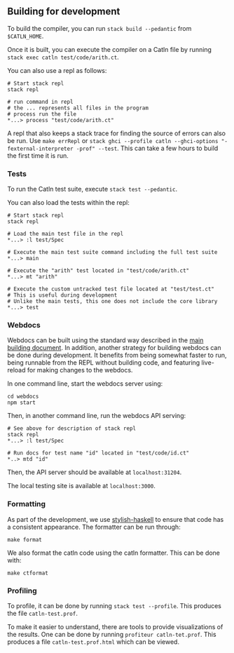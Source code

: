 ## Building for development

To build the compiler, you can run `stack build --pedantic` from `$CATLN_HOME`.

Once it is built, you can execute the compiler on a Catln file by running `stack exec catln test/code/arith.ct`.

You can also use a repl as follows:

```
# Start stack repl
stack repl

# run command in repl
# the ... represents all files in the program
# process run the file
*...> process "test/code/arith.ct"
```

A repl that also keeps a stack trace for finding the source of errors can also be run.
Use `make errRepl` or `stack ghci --profile catln --ghci-options "-fexternal-interpreter -prof" --test`.
This can take a few hours to build the first time it is run.

### Tests

To run the Catln test suite, execute `stack test --pedantic`.

You can also load the tests within the repl:

```
# Start stack repl
stack repl

# Load the main test file in the repl
*...> :l test/Spec

# Execute the main test suite command including the full test suite
*...> main

# Execute the "arith" test located in "test/code/arith.ct"
*...> mt "arith"

# Execute the custom untracked test file located at "test/test.ct"
# This is useful during development
# Unlike the main tests, this one does not include the core library
*...> test
```

### Webdocs

Webdocs can be built using the standard way described in the [main building document](../building.md). In addition, another strategy for building webdocs can be done during development. It benefits from being somewhat faster to run, being runnable from the REPL without building code, and featuring live-reload for making changes to the webdocs.

In one command line, start the webdocs server using:

```
cd webdocs
npm start
```

Then, in another command line, run the webdocs API serving:

```
# See above for description of stack repl
stack repl
*...> :l test/Spec

# Run docs for test name "id" located in "test/code/id.ct"
*..> mtd "id"
```

Then, the API server should be available at `localhost:31204`.

The local testing site is available at `localhost:3000`.

### Formatting

As part of the development, we use [stylish-haskell](https://github.com/haskell/stylish-haskell) to ensure that code has a consistent appearance. The formatter can be run through:

```
make format
```

We also format the catln code using the catln formatter. This can be done with:

```
make ctformat
```

### Profiling

To profile, it can be done by running `stack test --profile`.
This produces the file `catln-test.prof`.

To make it easier to understand, there are tools to provide visualizations of the results.
One can be done by running `profiteur catln-tet.prof`.
This produces a file `catln-test.prof.html` which can be viewed.
